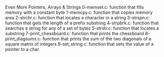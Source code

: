 Even More Pointers, Arrays & Strings
0-memset.c: function that fills memory with a constant byte
1-memcpy.c: function that copies memory area
2-strchr.c: function that locates a character in a string
3-strspn.c: function that gets the length of a prefix substring
4-strpbrk.c: function that searches a string for any of a set of bytes
5-strstr.c: function that locates a substring
7-print_chessboard.c: function that prints the chessboard
8-print_diagsums.c: function that prints the sum of the two diagonals of a square matrix of integers
9-set_string.c: function that sets the value of a pointer to a char
